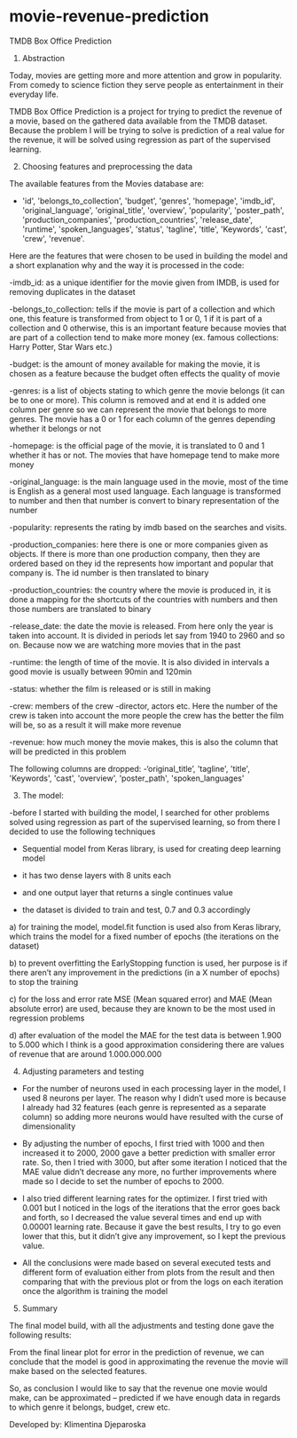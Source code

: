 # movie-revenue-prediction

 
TMDB Box Office Prediction

1.	Abstraction

Today, movies are getting more and more attention and grow in popularity. From comedy to science fiction they serve people as entertainment in their everyday life.

TMDB Box Office Prediction is a project for trying to predict the revenue of a movie, based on the gathered data available from the TMDB dataset.
Because the problem I will be trying to solve is prediction of a real value for the revenue, it will be solved using regression as part of the supervised learning.


 
2.	Choosing features and preprocessing the data

The available features from the Movies database are: 
- 'id', 'belongs_to_collection', 'budget', 'genres', 'homepage', 'imdb_id', 'original_language', 'original_title', 'overview', 'popularity', 'poster_path', 'production_companies', 'production_countries', 'release_date', 'runtime', 'spoken_languages', 'status', 'tagline', 'title', 'Keywords', 'cast', 'crew', 'revenue'. 

Here are the features that were chosen to be used in building the model and a short explanation why and the way it is processed in the code:

-imdb_id: as a unique identifier for the movie given from IMDB, is used for removing duplicates in the dataset

-belongs_to_collection: tells if the movie is part of a collection and which one, this feature is transformed from object to 1 or 0, 1 if it is part of a collection and 0 otherwise, this is an important feature because movies that are part of a collection tend to make more money (ex. famous collections: Harry Potter, Star Wars etc.)

-budget: is the amount of money available for making the movie, it is chosen as a feature because the budget often effects the quality of movie

-genres: is a list of objects stating to which genre the movie belongs (it can be to one or more). This column is removed and at end it is added one column per genre so we can represent the movie that belongs to more genres. The movie has a 0 or 1 for each column of the genres depending whether it belongs or not

-homepage: is the official page of the movie, it is translated to 0 and 1 whether it has or not. The movies that have homepage tend to make more money

-original_language: is the main language used in the movie, most of the time is English as a general most used language. Each language is transformed to number and then that number is convert to binary representation of the number

-popularity: represents the rating by imdb based on the searches and visits.

-production_companies: here there is one or more companies given as objects. If there is more than one production company, then they are ordered based on they id the represents how important and popular that company is. The id number is then translated to binary

-production_countries: the country where the movie is produced in, it is done a mapping for the shortcuts of the countries with numbers and then those numbers are translated to binary

-release_date: the date the movie is released. From here only the year is taken into account. It is divided in periods let say from 1940 to 2960 and so on. Because now we are watching more movies that in the past 

-runtime: the length of time of the movie. It is also divided in intervals a good movie is usually between 90min and 120min

-status: whether the film is released or is still in making

-crew: members of the crew -director, actors etc. Here the number of the crew is taken into account the more people the crew has the better the film will be, so as a result it will make more revenue

-revenue: how much money the movie makes, this is also the column that will be predicted in this problem

The following columns are dropped:
-‘original_title’, 'tagline', 'title', 'Keywords', 'cast', 'overview', 'poster_path', 'spoken_languages'

 

3.	The model:

-before I started with building the model, I searched for other problems solved using regression as part of the supervised learning, so from there I decided to use the following techniques 

- Sequential model from Keras library, is used for creating deep learning model

- it has two dense layers with 8 units each

- and one output layer that returns a single continues value

- the dataset is divided to train and test, 0.7 and 0.3 accordingly

a)	for training the model, model.fit function is used also from Keras library, which trains the model for a fixed number of epochs (the iterations on the dataset)

b)	to prevent overfitting the EarlyStopping function is used, her purpose is if there aren’t any improvement in the predictions (in a X number of epochs) to stop the training

c)	for the loss and error rate MSE (Mean squared error) and MAE (Mean absolute error) are used, because they are known to be the most used in regression problems

d)	after evaluation of the model the MAE for the test data is between 1.900 to 5.000 which I think is a good approximation considering there are values of revenue that are around 1.000.000.000



4.	Adjusting parameters and testing


-	For the number of neurons used in each processing layer in the model, I used 8 neurons per layer. The reason why I didn’t used more is because I already had 32 features (each genre is represented as a separate column) so adding more neurons would have resulted with the curse of dimensionality


-	By adjusting the number of epochs, I first tried with 1000 and then increased it to 2000, 2000 gave a better prediction with smaller error rate. So, then I tried with 3000, but after some iteration I noticed that the MAE value didn’t decrease any more, no further improvements where made so I decide to set the number of epochs to 2000.


-	I also tried different learning rates for the optimizer. I first tried with 0.001 but I noticed in the logs of the iterations that the error goes back and forth, so I decreased the value several times and end up with 0.00001 learning rate. Because it gave the best results, I try to go even lower that this, but it didn’t give any improvement, so I kept the previous value.


-	All the conclusions were made based on several executed tests and different form of evaluation either from plots from the result and then comparing that with the previous plot or from the logs on each iteration once the algorithm is training the model





5.	Summary

The final model build, with all the adjustments and testing done gave the following results:

From the final linear plot for error in the prediction of revenue, we can conclude that the model is good in approximating the revenue the movie will make based on the selected features.

So, as conclusion I would like to say that the revenue one movie would make, can be approximated – predicted if we have enough data in regards to which genre it belongs, budget, crew etc.


Developed by:
Klimentina Djeparoska

